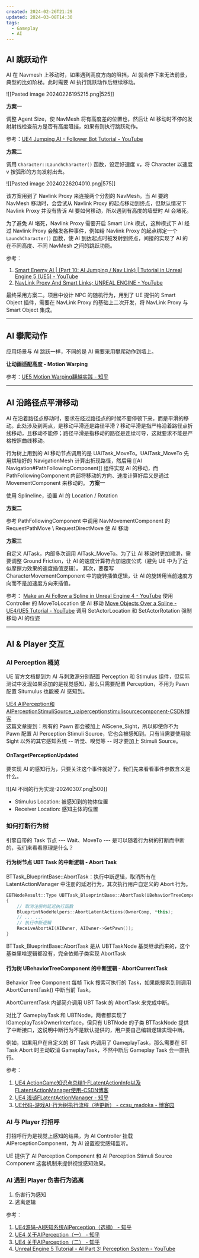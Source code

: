 ```yaml
---
created: 2024-02-26T21:29
updated: 2024-03-08T14:30
tags:
  - Gameplay
  - AI
---
```

## AI 跳跃动作

AI 在 Navmesh 上移动时，如果遇到高度方向的阻挡，AI 就会停下来无法前景，典型的比如阶梯。此时需要 AI 执行跳跃动作后继续移动。

![[Pasted image 20240226195215.png|525]]

**方案一**

调整 Agent Size，使 NavMesh 将有高度差的位置也，然后让 AI 移动时不停的发射射线检查前方是否有高度阻挡，如果有则执行跳跃动作。

参考：[UE4 Jumping AI - Follower Bot Tutorial - YouTube](https://www.youtube.com/watch?v=M4WVRdbh_VM)

**方案二**

调用 `Character::LaunchCharacter()` 函数，设定好速度 v，将 Character 以速度 v 按弧形的方向发射出去。

![[Pasted image 20240226204010.png|575]]

该方案用到了 Navlink Proxy 来连接两个分割的 NavMesh。当 AI 要跨 NavMesh 移动时，会尝试从 Navlink Proxy 的起点移动到终点，但默认情况下 Navlink Proxy 并没有告诉 AI 要如何移动，所以遇到有高度的墙壁时 AI 会堵死。

为了避免 AI 堵死，Navlink Proxy 需要开启 Smart Link 模式，这种模式下 AI 经过 Navlink Proxy 会触发各种事件，例如给 Navlink Proxy 的起点绑定一个 `LaunchCharacter()` 函数，使 AI 到达起点时被发射到终点，间接的实现了 AI 的在不同高度、不同 NavMesh 之间的跳跃功能。

参考：
1. [Smart Enemy AI | (Part 10: AI Jumping / Nav Link) | Tutorial in Unreal Engine 5 (UE5) - YouTube](https://www.youtube.com/watch?v=G4GHa-zmQR8)
2. [NavLink Proxy And Smart Links; UNREAL ENGINE - YouTube](https://www.youtube.com/watch?v=iu7cjp1Gg7U)

最终采用方案二。项目中设计 NPC 的随机行为，用到了 UE 提供的 Smart Object 插件，需要在 NavLink Proxy 的基础上二次开发，将 NavLink Proxy 与 Smart Object 集成。

---
## AI 攀爬动作

应用场景与 AI 跳跃一样，不同的是 AI 需要采用攀爬动作到墙上。

**让动画适配高度 - Motion Warping**

参考：[UE5 Motion Warping翻越实践 - 知乎](https://zhuanlan.zhihu.com/p/466538055)

---
## AI 沿路径点平滑移动

AI 在沿着路径点移动时，要求在经过路径点的时候不要停顿下来，而是平滑的移动。此处涉及到两点，是移动平滑还是路径平滑？移动平滑是指严格沿着路径点折线移动，且移动不能停；路径平滑是指移动的路径是连续可导，这就要求不能是严格按照曲线移动。

行为树上用到的 AI 移动节点调用的是 UAITask_MoveTo。UAITask_MoveTo 先用烘培好的 NavigationMesh 计算出折现路径，然后用 [[AI Navigation#PathFollowingComponent]] 组件实现 AI 的移动，而 PathFollowingComponent 内部将移动的方向、速度计算好后又是通过 MovementComponent 来移动的。
**方案一**

使用 Splineline，设置 AI 的 Location / Rotation

**方案二**

参考 PathFollowingComponent 中调用 NavMovementComponent 的 RequestPathMove \ RequestDirectMove 使 AI 移动

**方案三**

自定义 AITask，内部多次调用 AITask_MoveTo。为了让 AI 移动时更加顺滑，需要调整 Ground Friction，让 AI 的速度计算符合加速度公式（避免 UE 中为了近似摩擦力效果的速度插值逻辑）。
其次，要覆写 CharacterMovementComponent 中的旋转插值逻辑，让 AI 的旋转用当前速度方向而不是加速度方向来插值。


参考：
[Make an Ai Follow a Spline in Unreal Engine 4 - YouTube](https://www.youtube.com/watch?v=UIF1PcmZkGA) 使用 Controller 的 MoveToLocation 使 AI 移动
[Move Objects Over a Spline - UE4/UE5 Tutorial - YouTube](https://www.youtube.com/watch?v=HYFBmx6QRfs) 调用 SetActorLocation 和 SetActorRotation 强制移动 AI 的位姿

---
## AI & Player 交互

### AI Perception 概览

UE 官方文档提到为 AI 与刺激源分别配置 Perception 和 Stimulus 组件，但实际测试中发现如果添加的是视觉感知，那么只需要配置 Perception，不用为 Pawn 配置 Situmulus 也能被 AI 感知到。

[UE4 AIPerception和AIPerceptionStimuliSource\_uaiperceptionstimulisourcecomponent-CSDN博客](https://blog.csdn.net/maxiaosheng521/article/details/103352122)  
这篇文章提到：所有的 Pawn 都会被加上 AIScene_Sight，所以即使你不为 Pawn 配置 AI Perception Stimuli Source，它也会被感知到。只有当需要使用除 Sight 以外的其它感知系统 -- 听觉、嗅觉等 -- 时才要加上 Stimuli Source。

#### OnTargetPerceptionUpdated

要实现 AI 的感知行为，只要关注这个事件就好了，我们先来看看事件参数含义是什么。

![[AI 不同的行为实现-20240307.png|500]]

- Stimulus Location: 被感知到的物体位置
- Receiver Location: 感知主体的位置

### 如何打断行为树

引擎自带的 Task 节点 --- Wait、MoveTo --- 是可以随着行为树的打断而中断的，我们来看看原理是什么？

#### 行为树节点 UBT Task 的中断逻辑 - Abort Task

BTTask_BlueprintBase::AbortTask：执行中断逻辑，取消所有在 LatentActionManager 中注册的延迟行为，其次执行用户自定义的 Abort 行为。
~~~cpp
EBTNodeResult::Type UBTTask_BlueprintBase::AbortTask(UBehaviorTreeComponent& OwnerComp, uint8* NodeMemory)  
{  
	// 取消注册的延迟执行函数
	BlueprintNodeHelpers::AbortLatentActions(OwnerComp, *this);
	// ... ...
	// 执行中断逻辑
    ReceiveAbortAI(AIOwner, AIOwner->GetPawn());  
}
~~~

BTTask_BlueprintBase::AbortTask 是从 UBTTaskNode 基类继承而来的，这个基类里啥逻辑都没有，完全依赖子类实现 AbortTask

#### 行为树 UBehaviorTreeComponent 的中断逻辑 - AbortCurrentTask

Behavior Tree Component 每帧 Tick 搜索可执行的 Task，如果能搜索到则调用 AbortCurrentTask() 中断当前 Task。

AbortCurrentTask 内部简介调用 UBT Task 的 AbortTask 来完成中断。

对比了 GameplayTask 和 UBTNode，两者都实现了 IGameplayTaskOwnerInterface，但只有 UBTNode 的子类 BTTaskNode 提供了中断接口，这说明中断行为不是默认提供的，用户要自己编辑逻辑实现中断。

例如，如果用户在自定义的 BT Task 内调用了 GameplayTask，那么需要在 BT Task Abort 时主动取消 GameplayTask，不然中断后 Gameplay Task 会一直执行。

参考：
1. [UE4 ActionGame知识点总结1-FLatentActionInfo以及FLatentActionManager使用-CSDN博客](https://blog.csdn.net/hui211314ddhui/article/details/80710229)
2. [UE4 浅谈FLatentActionManager - 知乎](https://zhuanlan.zhihu.com/p/675932469)
3. [UE代码-游戏AI-行为树执行流程（待更新） - ccsu\_madoka - 博客园](https://www.cnblogs.com/whitelily/p/17100961.html)

### AI 与 Player 打招呼

打招呼行为是视觉上感知的结果，为 AI Controller 挂载 AIPerceptionComponent，为 AI 设置视觉感知监听。

UE 提供了 AI Perception Component 和 AI Perception Stimuli Source Component 这套机制来提供视觉感知效果。
### AI 遇到 Player 伤害行为逃离

1. 伤害行为感知
2. 逃离逻辑

参考：
1. [UE4源码-AI感知系统AIPerception（选摘） - 知乎](https://zhuanlan.zhihu.com/p/569297977)
2. [UE4 关于AIPerception（一） - 知乎](https://zhuanlan.zhihu.com/p/463515204)
3. [UE4 关于AIPerception（二） - 知乎](https://zhuanlan.zhihu.com/p/463525577)
4. [Unreal Engine 5 Tutorial - AI Part 3: Perception System - YouTube](https://www.youtube.com/watch?v=bx7taRBjJgM)

